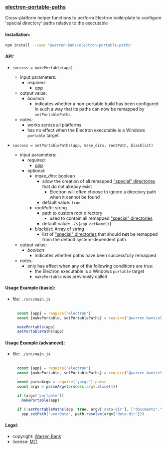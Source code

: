 ### [electron-portable-paths](https://github.com/warren-bank/electron-portable-paths)

Cross-platform helper functions to perform Electron boilerplate to configure 'special directory' paths relative to the executable

#### Installation:

```bash
npm install --save "@warren-bank/electron-portable-paths"
```

#### API:

* `success = makePortable(app)`
  * input parameters:
    * required:
      * [_app_](https://electronjs.org/docs/api/app)
  * output value:
    * _boolean_
      * indicates whether a non-portable build has been configured in such a way that its paths can now be remapped by `setPortablePaths`
  * notes:
    * works across all platforms
    * has no effect when the Electron executable is a Windows `portable` target

* `success = setPortablePaths(app, make_dirs, rootPath, blacklist)`
  * input parameters:
    * required:
      * [_app_](https://electronjs.org/docs/api/app)
    * optional:
      * _make_dirs_: boolean
        * allow the creation of all remapped ["special" directories](https://electronjs.org/docs/api/app#appgetpathname) that do not already exist
          * Electron will often choose to ignore a directory path when it cannot be found
        * default value: `true`
      * _rootPath_: string
        * path to custom root directory
          * used to contain all remapped ["special" directories](https://electronjs.org/docs/api/app#appgetpathname)
        * default value: `./${app.getName()}`
      * _blacklist_: Array of string
        * list of ["special" directories](https://electronjs.org/docs/api/app#appgetpathname) that should __not__ be remapped from the default system-dependent path
  * output value:
    * _boolean_
      * indicates whether paths have been successfully remapped
  * notes:
    * only has effect when any of the following conditions are true:
      * the Electron executable is a Windows `portable` target
      * `makePortable` was previously called

#### Usage Example (basic):

* file: `./src/main.js`<br><br>
  ```javascript
    const {app} = require('electron')
    const {makePortable, setPortablePaths} = require('@warren-bank/electron-portable-paths')

    makePortable(app)
    setPortablePaths(app)
  ```

#### Usage Example (advanced):

* file: `./src/main.js`<br><br>
  ```javascript
    const {app} = require('electron')
    const {makePortable, setPortablePaths} = require('@warren-bank/electron-portable-paths')

    const parseArgv = require('yargs').parse
    const argv = parseArgv(process.argv.slice(1))

    if (argv['portable'])
      makePortable(app)

    if (!setPortablePaths(app, true, argv['data-dir'], ["documents","downloads"]) && argv['data-dir'])
      app.setPath('userData', path.resolve(argv['data-dir']))
  ```

#### Legal:

* copyright: [Warren Bank](https://github.com/warren-bank)
* license: [MIT](https://opensource.org/licenses/MIT)
